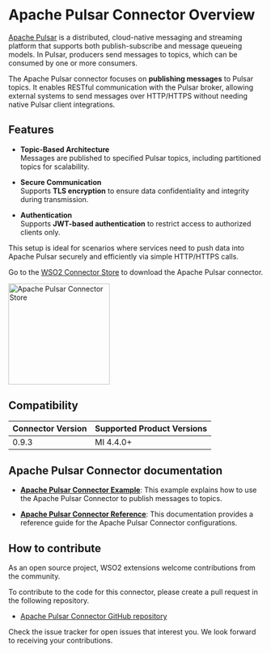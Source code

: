 # Apache Pulsar Connector Overview

[Apache Pulsar](https://pulsar.apache.org/docs/) is a distributed, cloud-native messaging and streaming platform that supports both publish-subscribe and message queueing models. In Pulsar, producers send messages to topics, which can be consumed by one or more consumers.

The Apache Pulsar connector focuses on **publishing messages** to Pulsar topics. It enables RESTful communication with the Pulsar broker, allowing external systems to send messages over HTTP/HTTPS without needing native Pulsar client integrations.

## Features

- **Topic-Based Architecture**  
  Messages are published to specified Pulsar topics, including partitioned topics for scalability.

- **Secure Communication**  
  Supports **TLS encryption** to ensure data confidentiality and integrity during transmission.

- **Authentication**  
  Supports **JWT-based authentication** to restrict access to authorized clients only.

This setup is ideal for scenarios where services need to push data into Apache Pulsar securely and efficiently via simple HTTP/HTTPS calls.

Go to the <a target="_blank" href="https://store.wso2.com/connector/mi-connector-pulsar">WSO2 Connector Store</a> to download the Apache Pulsar connector.

<img src="{{base_path}}/assets/img/integrate/connectors/pulsar/Apache-Pulsar-Connector-02.png" title="Apache Pulsar Connector Store" width="200" alt="Apache Pulsar Connector Store"/>

## Compatibility

| Connector Version | Supported Product Versions |
|-------------------|----------------------------|
| 0.9.3             | MI 4.4.0+                  |

## Apache Pulsar Connector documentation

* **[Apache Pulsar Connector Example]({{base_path}}/reference/connectors/pulsar-connector/pulsar-connector-example/)**: This example explains how to use the Apache Pulsar Connector to publish messages to topics.

* **[Apache Pulsar Connector Reference]({{base_path}}/reference/connectors/pulsar-connector/pulsar-connector-reference/)**: This documentation provides a reference guide for the Apache Pulsar Connector configurations.

## How to contribute

As an open source project, WSO2 extensions welcome contributions from the community.

To contribute to the code for this connector, please create a pull request in the following repository.

* [Apache Pulsar Connector GitHub repository](https://github.com/wso2-extensions/mi-connector-pulsar)

Check the issue tracker for open issues that interest you. We look forward to receiving your contributions.
